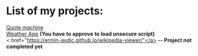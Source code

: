 <h1>List of my projects:</h1>

<a href="https://ermin-avdic.github.io/Quota/">Quote machine</a><br>
<a href ="https://ermin-avdic.github.io/local-weather/">Weather App</a>  <strong>(You have to approve to load unsecure script)</strong><br>
< href="https://ermin-avdic.github.io/wikipedia-viewer/"</a> <strong>-- Project not completed yet</strong>
